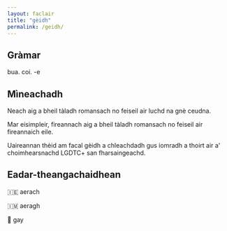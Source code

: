 ```yaml
---
layout: faclair
title: "gèidh"
permalink: /geidh/
---
```


## Gràmar

bua. coi. -e

## Mìneachadh

Neach aig a bheil tàladh romansach no feiseil air luchd na gnè ceudna.

Mar eisimpleir, fireannach aig a bheil tàladh romansach no feiseil air fireannaich eile.

Uaireannan thèid am facal gèidh a chleachdadh gus iomradh a thoirt air a' choimhearsnachd LGDTC+ san fharsaingeachd.

## Eadar-theangachaidhean

&#x1f1ee;&#x1f1ea; aerach

&#x1f1ee;&#x1f1f2; aeragh

&#x1f3f4;&#xe0067;&#xe0062;&#xe0065;&#xe006e;&#xe0067;&#xe007f; gay